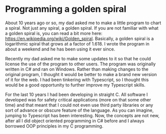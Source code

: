 # Programming a golden spiral

About 10 years ago or so, my dad asked me to make a little program to chart a spiral. Not just any spiral, a golden spiral. If you are not familiar with what a golden spiral is, you can read a bit more here: https://en.wikipedia.org/wiki/Golden_spiral. Basically, a golden spiral is a logarithmic spiral that grows at a factor of 1.618. I wrote the program in about a weekend and he has been using it ever since.

Recently my dad asked me to make some updates to it so that he could license the use of the program to other users. The program was originally written in C# and ran on Windows. Rather than making changes to the original program, I thought it would be better to make a brand new version of it for the web. I had been tinkering with Typescript, so I thought this would be a good opportunity to further improve my Typescript skills.

For the last 10 years I had been developing in straight C. All software I developed was for safety critical applications (more on that some other time) and that meant that I could not even use third party libraries or any sort of advance or obscure feature of the language. As you can imagine, jumping to Typescript has been interesting. Now, the concepts are not new, after all I did object oriented programming in C# before and I always borrowed OOP principles in my C programming.


